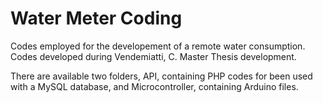 # Water Meter Coding
Codes employed for the developement of a remote water consumption.
Codes developed during Vendemiatti, C. Master Thesis development.

There are available two folders, API, containing PHP codes for been used with a MySQL database, and Microcontroller, containing Arduino files.
